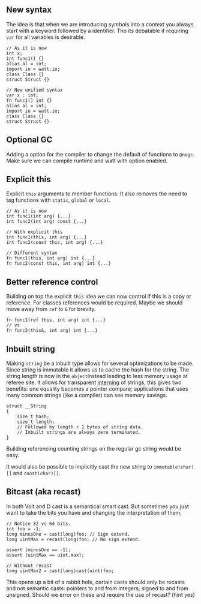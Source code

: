 
New syntax
---

The idea is that when we are introducing symbols into a context you always start with a keyword followed by a identifier. Tho its debatable if requiring `var` for all variables is desirable.

```
// As it is now
int x;
int func1() {}
alias al = int;
import io = watt.io;
class Class {}
struct Struct {}

// New unified syntax
var x : int;
fn func1() int {}
alias al = int;
import io = watt.io;
class Class {}
struct Struct {}
```


Optional GC
---

Adding a option for the compiler to change the default of functions to `@nogc`. Make sure we can compile runtime and watt with option enabled.


Explicit this
---

Explicit `this` arguments to member functions. It also removes the need to tag functions with `static`, `global` or `local`.

```
// As it is now
int func1(int arg) {...}
int func2(int arg) const {...}

// With explicit this
int func1(this, int arg) {...}
int func2(const this, int arg) {...}

// Different syntax
fn func1(this, int arg) int {...}
fn func2(const this, int arg) int {...}
```


Better reference control
---

Building on top the explicit `this` idea we can now control if this is a copy or reference. For classes references would be required.  Maybe we should move away from `ref` to `&` for brevity.

```
fn func1(ref this, int arg) int {...}
// vs
fn func2(this&, int arg) int {...}
```


Inbuilt string
---

Making `string` be a inbuilt type allows for several optimizations to be made. Since string is immutable it allows us to cache the hash for the string. The string length is now in the `object`instead leading to less memory usage at referee site. It allows for transparent [interning](https://en.wikipedia.org/wiki/String_interning) of strings, this gives two benefits: one equality becomes a pointer compare; applications that uses many common strings (like a compiler) can see memory savings.

```
struct __String
{
	size_t hash;
	size_t length;
	// Followed by length + 1 bytes of string data.
	// Inbuilt strings are always zero terminated.
}
```

Building referencing counting strings on the regular gc string would be easy.

It would also be possible to implicitly cast the new string to `immutable(char)[]` and  `const(char)[]`.


Bitcast (aka recast)
---

In both Volt and D cast is a semantical smart cast. But sometimes you just want to take the bits you have and changing the interpretation of them.

```
// Notice 32 vs 64 bits.
int foo = -1;
long minusOne = cast(long)foo; // Sign extend.
long uintMax = recast(long)foo; // No sign extend.

assert (minusOne == -1);
assert (uintMax == uint.max);

// Without recast
long uintMax2 = cast(long)cast(uint)foo;
```

This opens up a bit of a rabbit hole, certain casts should only be recasts and not semantic casts: pointers to and from integers; signed to and from unsigned. Should we error on these and require the use of recast? (hint yes)
